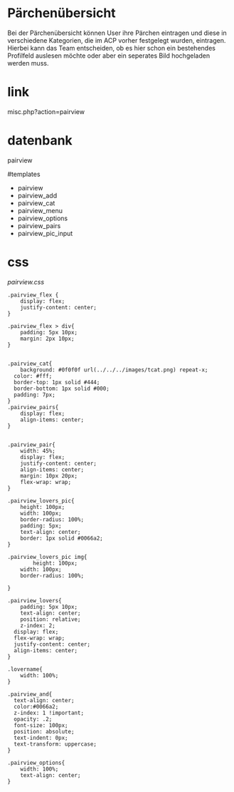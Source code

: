 # Pärchenübersicht
Bei der Pärchenübersicht können User ihre Pärchen eintragen und diese in verschiedene Kategorien, die im ACP vorher festgelegt wurden, eintragen. Hierbei kann das Team entscheiden, ob es hier schon ein bestehendes Profilfeld auslesen möchte oder aber ein seperates Bild hochgeladen werden muss. 

# link
misc.php?action=pairview

# datenbank
pairview

#templates
- pairview 	
- pairview_add 	
- pairview_cat 	
- pairview_menu 	
- pairview_options 	
- pairview_pairs 	
- pairview_pic_input

# css
*pairview.css*
```
.pairview_flex {
	display: flex;
	justify-content: center;
}

.pairview_flex > div{
	padding: 5px 10px;
	margin: 2px 10px;
}


.pairview_cat{
	background: #0f0f0f url(../../../images/tcat.png) repeat-x;
  color: #fff;
  border-top: 1px solid #444;
  border-bottom: 1px solid #000;
  padding: 7px;
}
.pairview_pairs{
	display: flex;
	align-items: center;
}


.pairview_pair{
	width: 45%;
	display: flex;
	justify-content: center;
	align-items: center;
	margin: 10px 20px;
	flex-wrap: wrap;
}

.pairview_lovers_pic{
	height: 100px;
	width: 100px;
	border-radius: 100%;
	padding: 5px;
	text-align: center;	
	border: 1px solid #0066a2;
}

.pairview_lovers_pic img{
		height: 100px;
	width: 100px;
	border-radius: 100%;

}

.pairview_lovers{
	padding: 5px 10px;
	text-align: center;
	position: relative;
	z-index: 2;
  display: flex;
  flex-wrap: wrap;
  justify-content: center;
  align-items: center;
}

.lovername{
	width: 100%;	
}

.pairview_and{
  text-align: center;
  color:#0066a2;
  z-index: 1 !important;
  opacity: .2;
  font-size: 100px;
  position: absolute;
  text-indent: 0px;
  text-transform: uppercase;
}

.pairview_options{
	width: 100%;	
	text-align: center;
}
```

